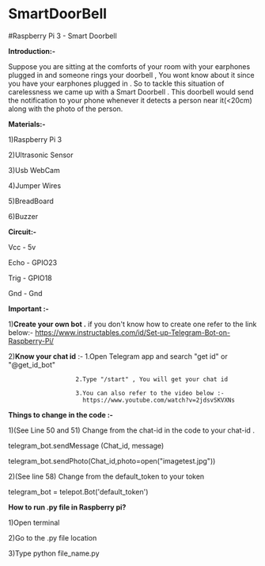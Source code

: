 # SmartDoorBell
#Raspberry Pi 3 - Smart Doorbell

**Introduction:-**


Suppose you are sitting at the comforts of your room with your earphones plugged in and someone rings your doorbell , You wont know about it since you have your earphones plugged in . So to tackle this situation of carelessness we came up with a Smart Doorbell . This doorbell would send the notification to your phone whenever it detects a person near it(<20cm) along with the photo of the person. 

**Materials:-**


1)Raspberry Pi 3

2)Ultrasonic Sensor

3)Usb WebCam

4)Jumper Wires

5)BreadBoard

6)Buzzer


**Circuit:-**


Vcc - 5v

Echo - GPIO23

Trig - GPIO18

Gnd - Gnd


**Important :-**


1)**Create your own bot .** if you don't know how to create one refer to the link below:-
  https://www.instructables.com/id/Set-up-Telegram-Bot-on-Raspberry-Pi/
  
2)**Know your chat id** :- 1.Open Telegram app and search "get id" or  "@get_id_bot"

                       2.Type "/start" , You will get your chat id
                       
                       3.You can also refer to the video below :-
                         https://www.youtube.com/watch?v=2jdsvSKVXNs


**Things to change in the code :-**


1)(See Line 50 and 51) Change from the chat-id in the code to your chat-id . 
  
  telegram_bot.sendMessage (Chat_id, message)
  
  telegram_bot.sendPhoto(Chat_id,photo=open("imagetest.jpg"))
  
2)(See line 58) Change from the default_token to your token 
  
  telegram_bot = telepot.Bot('default_token')


**How to run .py file in Raspberry pi?**


1)Open terminal

2)Go to the .py file location

3)Type python file_name.py
